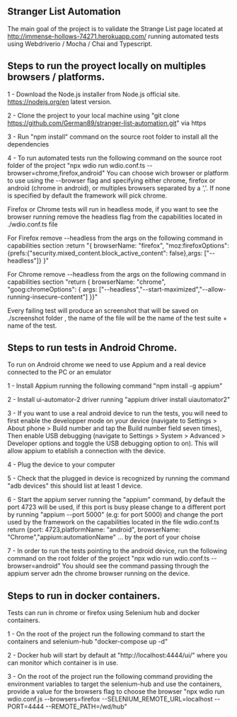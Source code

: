 Stranger List Automation
----------------------------------------------------
The main goal of the project is to validate the Strange List page located at http://immense-hollows-74271.herokuapp.com/ running automated tests using Webdriverio / Mocha / Chai and Typescript.

Steps to run the proyect locally on multiples browsers / platforms. 
---------------------------------------------------------
1 - Download the Node.js installer from Node.js official site. https://nodejs.org/en latest version.

2 - Clone the project to your local machine using "git clone https://github.com/German89/stranger-list-automation.git" via https

3 - Run "npm install" command on the source root folder to install all the dependencies

4 - To run automated tests run the following command on the source root folder of the project "npx wdio run wdio.conf.ts --browser=chrome,firefox,android"
You can choose wich browser or platform to use using the --browser flag and specifying either chrome, firefox or android (chrome in android), or multiples browsers separated by a ','. If none is specified by default the framework will pick chrome.

Firefox or Chrome tests will run in headless mode, if you want to see the browser running remove the headless flag from the capabilities located in ./wdio.conf.ts file

For Firefox remove --headless from the args on the following command in capabilities section  :return "{ browserName: "firefox", "moz:firefoxOptions":{prefs:{"security.mixed_content.block_active_content": false},args: ["--headless"]} }" 

For Chrome remove --headless from the args on the following command in capabilities section "return { browserName: "chrome", "goog:chromeOptions": { args: ["--headless","--start-maximized","--allow-running-insecure-content"] }}"

Every failing test will produce an screenshot that will be saved on ./screenshot folder , the name of the file will be the name of the test suite + name of the test.


Steps to run tests in Android Chrome.
-----------------------------------------------------------
To run on Android chrome we need to use Appium and a real device connected to the PC or an emulator

1 - Install Appium running the following command "npm install -g appium"

2 - Install ui-automator-2 driver running "appium driver install uiautomator2"

3 - If you want to use a real android device to run the tests, you will need to first enable the developper mode on your device (navigate to Settings > About phone > Build number and tap the Build number field seven times),
Then enable USB debugging (navigate to Settings > System > Advanced > Developer options and toggle the USB debugging option to on).
This will allow appium to etablish a connection with the device.

4 - Plug the device to your computer

5 - Check that the plugged in device is recognized by running the command "adb devices" this should list at least 1 device.

6 - Start the appium server running the "appium" command, by default the port 4723 will be used, if this port is busy please change to a different port by running
"appium --port 5000" (e.g: for port 5000) and change the port used by the framework on the capabilities located in the file wdio.conf.ts
return {port: 4723,platformName: "android", browserName: "Chrome","appium:automationName" ... by the port of your choise

7 - In order to run the tests pointing to the android device, run the following command on the root folder of the project "npx wdio run wdio.conf.ts --browser=android"
You should see the command passing through the appium server adn the chrome browser running on the device.

Steps to run in docker containers.
-------------------------------------------------------------
Tests can run in chrome or firefox using Selenium hub and docker containers.

1 - On the root of the project run the following command to start the containers and selenium-hub "docker-compose up -d"

2 - Docker hub will start by default at "http://localhost:4444/ui/" where you can monitor which container is in use.

3 - On the root of the project run the following command providing the environment variables to target the selenium-hub and use the containers, provide a value for the browsers flag to choose the browser
"npx wdio run wdio.conf.js --browsers=firefox --SELENIUM_REMOTE_URL=localhost --PORT=4444 --REMOTE_PATH=/wd/hub"
